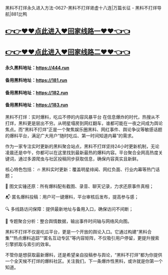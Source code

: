 黑料不打烊永久进入方法-0627-黑料不打烊肾虚十八连|万篇长征 - 黑料不打烊导航|881比鸭

## [👉👉♥♥点此进入♥回家线路一♥♥👈👈](https://unpkg.com/182run/index.html)
## [👉👉♥♥点此进入♥回家线路二♥♥👈👈](https://unpkg.com/182-1run/index.html)

#### 永久黑料地址：https://444.run
#### 备用黑料地址：https://181.run
#### 备用黑料地址：https://182.run
#### 备用黑料地址：https://183.run

黑料不打烊：实时爆料，吃瓜不停的内容风暴平台
在信息爆炸的时代，热搜从不打烊，黑料更是层出不穷。从明星塌房到网红翻车，谁都可能在一夜之间成为舆论焦点。而“黑料不打烊”正是一个聚焦娱乐圈黑料、网红事件、舆论争议等敏感话题的爆料平台，满足广大用户“随时吃瓜、第一时间知道内幕”的需求。

作为一家专注实时更新的黑料聚合站点，黑料不打烊坚持24小时更新机制，无论凌晨还是中午，你都可以在这里找到最新最热的爆料内容。平台聚合全网高热度关键词，通过多源爬虫与社区投稿同步获取信息，确保内容真实且新鲜。

核心特色包括：
🔥 黑料实时更新：覆盖明星绯闻、网红负面、行业内幕等热门话题；

🧩 图文实锤还原：所有爆料配有截图、录音、聊天记录，力求还原事件真相；

📬 匿名爆料投稿：用户可一键爆料，平台审核后发布，提高参与感；

🔍 多线路访问保障：提供最新地址与备用入口，确保访问不间断；

🧠 专题聚合分析：整合舆情数据，输出事件时间轴与网络风向图。

黑料不打烊不仅是吃瓜平台，更是一个开放的舆论入口。它通过构建“黑料合集”“热点爆料追踪”“匿名互动专区”等内容矩阵，不仅吸引用户停留，更提升搜索引擎抓取与索引的效率。

不管你是想获取最新爆料，还是希望亲自投稿参与舆论，“黑料不打烊”都为你提供一个全天候不打烊的爆料社区。关注我们，下一条爆炸性黑料，或许就是你第一个知道。
